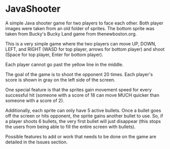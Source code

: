 JavaShooter
===========

A simple Java shooter game for two players to face each other. Both player images were taken from an old folder of sprites. The bottom sprite was taken from Bucky's Bucky Land game from thenewboston.org.

This is a very simple game where the two players can move UP, DOWN, LEFT, and RIGHT (WASD for top player, arrows for bottom player) and shoot (Space for top player, Enter for bottom player).

Each player cannot go past the yellow line in the middle. 

The goal of the game is to shoot the opponent 20 times. Each player's score is shown in gray on the left side of the screen.

One special feature is that the sprites gain movement speed for every successful hit (someone with a score of 18 can move MUCH quicker than someone with a score of 2).

Additionally, each sprite can only have 5 active bullets. Once a bullet goes off the screen or hits opponent, the sprite gains another bullet to use. So, if a player shoots 6 bullets, the very first bullet will just disappear (this stops the users from being able to fill the entire screen with bullets).


Possible features to add or work that needs to be done on the game are detailed in the Issues section.

